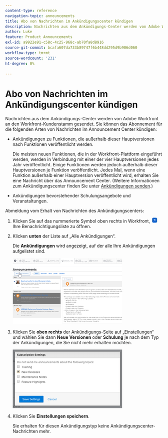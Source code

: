 ```yaml
---
content-type: reference
navigation-topic: announcements
title: Abo von Nachrichten im Ankündigungscenter kündigen
description: Nachrichten aus dem Ankündigungs-Center werden von Adobe Workfront an den Workfront-Kundenstamm gesendet. Sie können das Abonnement von Nachrichten aus dem Ankündigungscenter kündigen.
author: Luke
feature: Product Announcements
exl-id: a9922e91-c58c-4c25-968c-ab70fa8d8916
source-git-commit: bcafa607da733b89747f6b448dd295d9b906d060
workflow-type: tm+mt
source-wordcount: '231'
ht-degree: 0%

---
```


# Abo von Nachrichten im Ankündigungscenter kündigen

Nachrichten aus dem Ankündigungs-Center werden von Adobe Workfront an den Workfront-Kundenstamm gesendet. Sie können das Abonnement für die folgenden Arten von Nachrichten im Announcement Center kündigen:

* Ankündigungen zu Funktionen, die außerhalb dieser Hauptversionen nach Funktionen veröffentlicht werden.

  Die meisten neuen Funktionen, die in der Workfront-Plattform eingeführt werden, werden in Verbindung mit einer der vier Hauptversionen jedes Jahr veröffentlicht. Einige Funktionen werden jedoch außerhalb dieser Hauptversionen je Funktion veröffentlicht. Jedes Mal, wenn eine Funktion außerhalb einer Hauptversion veröffentlicht wird, erhalten Sie eine Nachricht über das Announcement Center. (Weitere Informationen zum Ankündigungscenter finden Sie unter [Ankündigungen senden](../../administration-and-setup/get-started-wf-administration/view-send-announcements.md).)

* Ankündigungen bevorstehender Schulungsangebote und Veranstaltungen.

Abmeldung vom Erhalt von Nachrichten des Ankündigungscenters:

1. Klicken Sie auf das nummerierte Symbol oben rechts in Workfront, ![](assets/notifications-icon-jewel.jpg) Ihre Benachrichtigungsliste zu öffnen.
1. Klicken **unten** der Liste auf „Alle Ankündigungen“.

   Die **Ankündigungen** wird angezeigt, auf der alle Ihre Ankündigungen aufgelistet sind.

   ![](assets/announcements-page-qs-350x210.png)

1. Klicken Sie **oben rechts** der Ankündigungs-Seite auf „Einstellungen“ und wählen Sie dann **Neue Versionen** oder **Schulung** je nach dem Typ der Ankündigungen, die Sie nicht mehr erhalten möchten.

   ![](assets/announcementcenter-settings-350x187.png)

1. Klicken Sie **Einstellungen speichern**.

   Sie erhalten für diesen Ankündigungstyp keine Ankündigungscenter-Nachrichten mehr.
